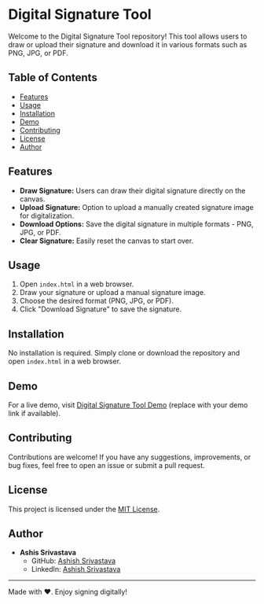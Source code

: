 # Digital Signature Tool

Welcome to the Digital Signature Tool repository! This tool allows users to draw or upload their signature and download it in various formats such as PNG, JPG, or PDF.

## Table of Contents
- [Features](#features)
- [Usage](#usage)
- [Installation](#installation)
- [Demo](#demo)
- [Contributing](#contributing)
- [License](#license)
- [Author](#author)

## Features

- **Draw Signature:** Users can draw their digital signature directly on the canvas.
- **Upload Signature:** Option to upload a manually created signature image for digitalization.
- **Download Options:** Save the digital signature in multiple formats - PNG, JPG, or PDF.
- **Clear Signature:** Easily reset the canvas to start over.

## Usage

1. Open `index.html` in a web browser.
2. Draw your signature or upload a manual signature image.
3. Choose the desired format (PNG, JPG, or PDF).
4. Click "Download Signature" to save the signature.

## Installation

No installation is required. Simply clone or download the repository and open `index.html` in a web browser.

## Demo

For a live demo, visit [Digital Signature Tool Demo](https://shouttolearnorg.github.io/digitalsignature/) (replace with your demo link if available).

## Contributing

Contributions are welcome! If you have any suggestions, improvements, or bug fixes, feel free to open an issue or submit a pull request.

## License

This project is licensed under the [MIT License](LICENSE).

## Author

- **Ashis Srivastava**
  - GitHub: [Ashish Srivastava](https://github.com/shouttolearnorg)
  - LinkedIn: [Ashish Srivastava](https://www.linkedin.com/in/text-ashish/)

---

Made with ❤️. Enjoy signing digitally!
